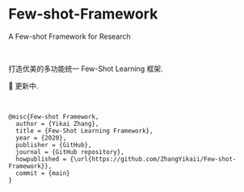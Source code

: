 # Few-shot-Framework
 A Few-shot Framework for Research

&nbsp;

打造优美的多功能统一 Few-Shot Learning 框架.

:rice: 更新中.

&nbsp;

```
@misc{Few-shot Framework,
  author = {Yikai Zhang},
  title = {Few-Shot Learning Framework},
  year = {2020},
  publisher = {GitHub},
  journal = {GitHub repository},
  howpublished = {\url{https://github.com/ZhangYikaii/Few-shot-Framework}},
  commit = {main}
}
```

